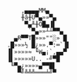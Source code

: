            ,▄▄▄▄MM▄
           ╫â╫Ü▀▄»»▀▄
            ▀▄╨╫Ö█▄▐▌
             `▀▄»»┴┴▀▀▄
         ▄R▀▀T█»»»""░» █
       .█»»»½ █¿»».▀:═`▐▌
       ▐▌»»»»≈ ╙W▄¡`,▄▄▀
       ▐▌»»»»»U.. -╝▀█
        ╙▀▄¿»»»»▄▀▀█▌
          ▀╝╩╩╩═══╧╝▀

